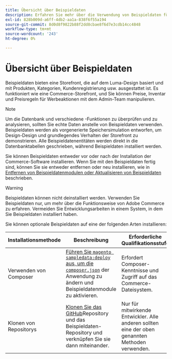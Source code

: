 ```yaml
---
title: Übersicht über Beispieldaten
description: Erfahren Sie mehr über die Verwendung von Beispieldaten für Adobe Commerce-Projekte.
exl-id: 828b009d-a6ff-4db2-aa1a-838f6f55a194
source-git-commit: 8d0d8f9822b88f2dd8cbae8f6d7e3cdb14cc4848
workflow-type: tm+mt
source-wordcount: '243'
ht-degree: 0%

---
```


# Übersicht über Beispieldaten

Beispieldaten bieten eine Storefront, die auf dem Luma-Design basiert und mit Produkten, Kategorien, Kundenregistrierung usw. ausgestattet ist. Es funktioniert wie eine Commerce-Storefront, und Sie können Preise, Inventar und Preisregeln für Werbeaktionen mit dem Admin-Team manipulieren.

>[!NOTE]
>
>Um die Datenbank und verschiedene -Funktionen zu überprüfen und zu analysieren, sollten Sie echte Daten anstelle von Beispieldaten verwenden. Beispieldaten werden als vorgenerierte Speichersimulation entworfen, um Design-Design und grundlegendes Verhalten der Storefront zu demonstrieren. Alle Beispieldatenentitäten werden direkt in die Datenbanktabellen geschrieben, während Beispieldaten installiert werden.

Sie können Beispieldaten entweder vor oder nach der Installation der Commerce-Software installieren. Wenn Sie mit den Beispieldaten fertig sind, können Sie sie entweder entfernen oder neu installieren, wie in [Entfernen von Beispieldatenmodulen oder Aktualisieren von Beispieldaten](remove-or-update.md) beschrieben.

>[!WARNING]
>
>Beispieldaten können nicht deinstalliert werden. Verwenden Sie Beispieldaten nur, um mehr über die Funktionsweise von Adobe Commerce zu erfahren. Vermeiden Sie Entwicklungsarbeiten in einem System, in dem Sie Beispieldaten installiert haben.

Sie können optionale Beispieldaten auf eine der folgenden Arten installieren:

| Installationsmethode | Beschreibung | Erforderliche Qualifikationsstufe |
|--- |--- |--- |
| Verwenden von Composer | [Führen Sie `magento sampledata:deploy` aus, um die `composer.json`](composer-packages.md) der Anwendung zu ändern und Beispieldatenmodule zu aktivieren. | Erfordert Composer-Kenntnisse und Zugriff auf das Commerce-Dateisystem. |
| Klonen von Repositorys | [Klonen Sie das GitHub](git-repositories.md)Repository und das Beispieldaten-Repository und verknüpfen Sie sie dann miteinander. | Nur für mitwirkende Entwickler. Alle anderen sollten eine der oben genannten Methoden verwenden. |
